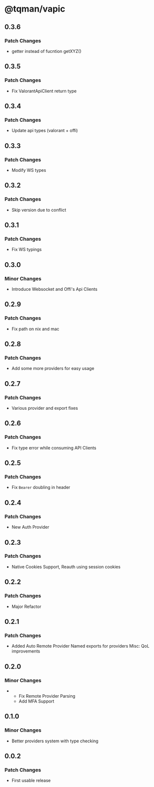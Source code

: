 # @tqman/vapic

## 0.3.6

### Patch Changes

- getter instead of fucntion getXYZ()

## 0.3.5

### Patch Changes

- Fix ValorantApiClient return type

## 0.3.4

### Patch Changes

- Update api types (valorant + offi)

## 0.3.3

### Patch Changes

- Modify WS types

## 0.3.2

### Patch Changes

- Skip version due to conflict

## 0.3.1

### Patch Changes

- Fix WS typings

## 0.3.0

### Minor Changes

- Introduce Websocket and Offi's Api Clients

## 0.2.9

### Patch Changes

- Fix path on nix and mac

## 0.2.8

### Patch Changes

- Add some more providers for easy usage

## 0.2.7

### Patch Changes

- Various provider and export fixes

## 0.2.6

### Patch Changes

- Fix type error while consuming API Clients

## 0.2.5

### Patch Changes

- Fix `Bearer` doubling in header

## 0.2.4

### Patch Changes

- New Auth Provider

## 0.2.3

### Patch Changes

- Native Cookies Support, Reauth using session cookies

## 0.2.2

### Patch Changes

- Major Refactor

## 0.2.1

### Patch Changes

- Added Auto Remote Provider
  Named exports for providers
  Misc: QoL improvements

## 0.2.0

### Minor Changes

- - Fix Remote Provider Parsing
  - Add MFA Support

## 0.1.0

### Minor Changes

- Better providers system with type checking

## 0.0.2

### Patch Changes

- First usable release
